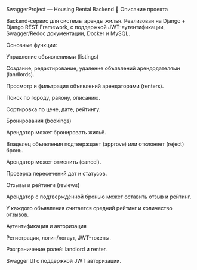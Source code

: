 SwaggerProject — Housing Rental Backend
📌 Описание проекта

Backend-сервис для системы аренды жилья.
Реализован на Django + Django REST Framework, с поддержкой JWT-аутентификации, Swagger/Redoc документации, Docker и MySQL.

Основные функции:

Управление объявлениями (listings)

Создание, редактирование, удаление объявлений арендодателями (landlords).

Просмотр и фильтрация объявлений арендаторами (renters).

Поиск по городу, району, описанию.

Сортировка по цене, дате, рейтингу.

Бронирования (bookings)

Арендатор может бронировать жильё.

Владелец объявления подтверждает (approve) или отклоняет (reject) бронь.

Арендатор может отменить (cancel).

Проверка пересечений дат и статусов.

Отзывы и рейтинги (reviews)

Арендатор с подтверждённой бронью может оставить отзыв и рейтинг.

У каждого объявления считается средний рейтинг и количество отзывов.

Аутентификация и авторизация

Регистрация, логин/логаут, JWT-токены.

Разграничение ролей: landlord и renter.

Swagger UI с поддержкой JWT авторизации.

